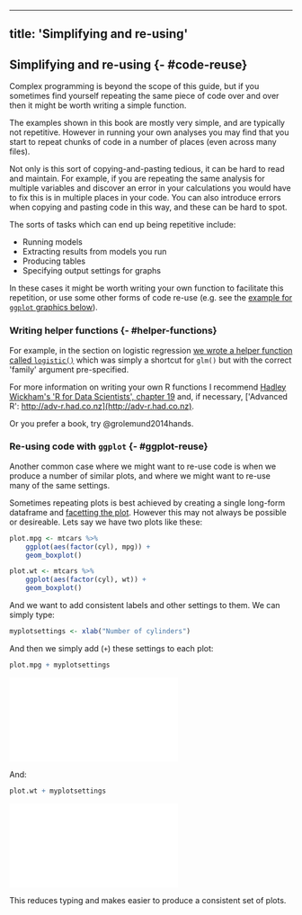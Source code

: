 
---
title: 'Simplifying and re-using'
---



## Simplifying and re-using {- #code-reuse}

Complex programming is beyond the scope of this guide, but if you sometimes find
yourself repeating the same piece of code over and over then it might be worth
writing a simple function.

The examples shown in this book are mostly very simple, and are typically not
repetitive. However in running your own analyses you may find that you start to
repeat chunks of code in a number of places (even across many files).

Not only is this sort of copying-and-pasting tedious, it can be hard to read and
maintain. For example, if you are repeating the same analysis for multiple
variables and discover an error in your calculations you would have to fix this
is in multiple places in your code. You can also introduce errors when copying
and pasting code in this way, and these can be hard to spot.

The sorts of tasks which can end up being repetitive include:

-   Running models
-   Extracting results from models you run
-   Producing tables
-   Specifying output settings for graphs

In these cases it might be worth writing your own function to facilitate this
repetition, or use some other forms of code re-use (e.g. see the
[example for `ggplot` graphics below](#ggplot-reuse)).

### Writing helper functions {- #helper-functions}

For example, in the section on logistic regression
[we wrote a helper function called `logistic()`](#helper-function-logistic)
which was simply a shortcut for `glm()` but with the correct 'family' argument
pre-specified.

For more information on writing your own R functions I recommend
[Hadley Wickham's 'R for Data Scientists', chapter 19](http://r4ds.had.co.nz/functions.html)
and, if necessary,
['Advanced R': http://adv-r.had.co.nz](http://adv-r.had.co.nz).

Or you prefer a book, try @grolemund2014hands.

### Re-using code with `ggplot` {- #ggplot-reuse}

Another common case where we might want to re-use code is when we produce a
number of similar plots, and where we might want to re-use many of the same
settings.

Sometimes repeating plots is best achieved by creating a single long-form
dataframe and [facetting the plot](#facetting-plots). However this may not
always be possible or desireable. Lets say we have two plots like these:


```r
plot.mpg <- mtcars %>%
	ggplot(aes(factor(cyl), mpg)) +
	geom_boxplot()

plot.wt <- mtcars %>%
	ggplot(aes(factor(cyl), wt)) +
	geom_boxplot()
```

And we want to add consistent labels and other settings to them. We can simply
type:


```r
myplotsettings <- xlab("Number of cylinders")
```

And then we simply add (`+`) these settings to each plot:


```r
plot.mpg + myplotsettings
```

![](simplifying-and-reusing_files/figure-latex/unnamed-chunk-5-1.pdf)<!-- --> 

And:


```r
plot.wt + myplotsettings
```

![](simplifying-and-reusing_files/figure-latex/unnamed-chunk-6-1.pdf)<!-- --> 

This reduces typing and makes easier to produce a consistent set of plots.

